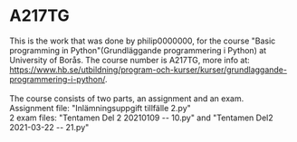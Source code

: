 # A217TG
This is the work that was done by philip0000000, for the course "Basic programming in Python"(Grundläggande programmering i Python) at University of Borås. The course number is A217TG, more info at: https://www.hb.se/utbildning/program-och-kurser/kurser/grundlaggande-programmering-i-python/.
<br>
<br>
The course consists of two parts, an assignment and an exam.
<br>
Assignment file: "Inlämningsuppgift tillfälle 2.py"
<br>
2 exam files: "Tentamen Del 2 20210109 -- 10.py" and "Tentamen Del2 2021-03-22 -- 21.py"
